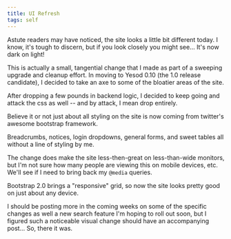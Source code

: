 ```yaml
---
title: UI Refresh
tags: self
---
```


Astute readers may have noticed, the site looks a little bit different 
today. I know, it's tough to discern, but if you look closely you might 
see... It's now dark on light!

This is actually a small, tangential change that I made as part of 
a sweeping upgrade and cleanup effort. In moving to Yesod 0.10 (the 1.0 
release candidate), I decided to take an axe to some of the bloatier 
areas of the site.

After dropping a few pounds in backend logic, I decided to keep going 
and attack the css as well -- and by attack, I mean drop entirely.

Believe it or not just about all styling on the site is now coming from 
twitter's awesome bootstrap framework.

Breadcrumbs, notices, login dropdowns, general forms, and sweet tables 
all without a line of styling by me.

The change does make the site less-then-great on less-than-wide 
monitors, but I'm not sure how many people are viewing this on mobile 
devices, etc. We'll see if I need to bring back my `@media` queries.

<div class="well">
Bootstrap 2.0 brings a "responsive" grid, so now the site looks pretty 
good on just about any device.
</div>

I should be posting more in the coming weeks on some of the specific 
changes as well a new search feature I'm hoping to roll out soon, but I 
figured such a noticeable visual change should have an accompanying 
post... So, there it was.
